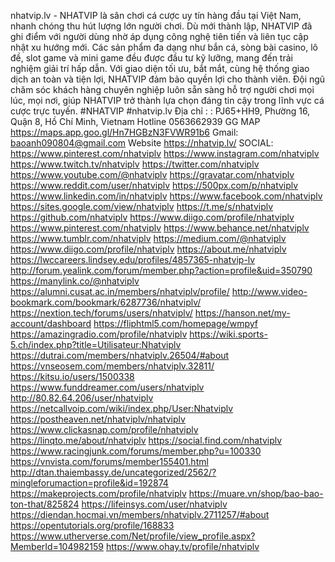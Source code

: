 nhatvip.lv - NHATVIP là sân chơi cá cược uy tín hàng đầu tại Việt Nam, nhanh chóng thu hút lượng lớn người chơi. Dù mới thành lập, NHATVIP đã ghi điểm với người dùng nhờ áp dụng công nghệ tiên tiến và liên tục cập nhật xu hướng mới. Các sản phẩm đa dạng như bắn cá, sòng bài casino, lô đề, slot game và mini game đều được đầu tư kỹ lưỡng, mang đến trải nghiệm giải trí hấp dẫn.
Với giao diện tối ưu, bắt mắt, cùng hệ thống giao dịch an toàn và tiện lợi, NHATVIP đảm bảo quyền lợi cho thành viên. Đội ngũ chăm sóc khách hàng chuyên nghiệp luôn sẵn sàng hỗ trợ người chơi mọi lúc, mọi nơi, giúp NHATVIP trở thành lựa chọn đáng tin cậy trong lĩnh vực cá cược trực tuyến.
#NHATVIP #nhatvip.lv
Địa chỉ :  : PJ65+HH9, Phường 16, Quận 8, Hồ Chí Minh, Vietnam 
Hotline 0563662939
GG MAP https://maps.app.goo.gl/Hn7HGBzN3FVWR91b6
Gmail: baoanh090804@gmail.com
Website https://nhatvip.lv/
SOCIAL:
https://www.pinterest.com/nhatviplv
https://www.instagram.com/nhatviplv
https://www.twitch.tv/nhatviplv
https://twitter.com/nhatviplv
https://www.youtube.com/@nhatviplv
https://gravatar.com/nhatviplv
https://www.reddit.com/user/nhatviplv
https://500px.com/p/nhatviplv
https://www.linkedin.com/in/nhatviplv
https://www.facebook.com/nhatviplv
https://sites.google.com/view/nhatviplv
https://t.me/s/nhatviplv
https://github.com/nhatviplv
https://www.diigo.com/profile/nhatviplv
https://www.pinterest.com/nhatviplv
https://www.behance.net/nhatviplv
https://www.tumblr.com/nhatviplv
https://medium.com/@nhatviplv
https://www.diigo.com/profile/nhatviplv
https://about.me/nhatviplv
https://lwccareers.lindsey.edu/profiles/4857365-nhatvip-lv
http://forum.yealink.com/forum/member.php?action=profile&uid=350790
https://manylink.co/@nhatviplv
https://alumni.cusat.ac.in/members/nhatviplv/profile/
http://www.video-bookmark.com/bookmark/6287736/nhatviplv/
https://nextion.tech/forums/users/nhatviplv/
https://hanson.net/my-account/dashboard
https://fliphtml5.com/homepage/wmpyf
https://amazingradio.com/profile/nhatviplv
https://wiki.sports-5.ch/index.php?title=Utilisateur:Nhatviplv
https://dutrai.com/members/nhatviplv.26504/#about
https://vnseosem.com/members/nhatviplv.32811/
https://kitsu.io/users/1500338
https://www.funddreamer.com/users/nhatviplv
http://80.82.64.206/user/nhatviplv
https://netcallvoip.com/wiki/index.php/User:Nhatviplv
https://postheaven.net/nhatviplv/nhatviplv
https://www.clickasnap.com/profile/nhatviplv
https://linqto.me/about/nhatviplv
https://social.find.com/nhatviplv
https://www.racingjunk.com/forums/member.php?u=100330
https://vnvista.com/forums/member155401.html
http://dtan.thaiembassy.de/uncategorized/2562/?mingleforumaction=profile&id=192874
https://makeprojects.com/profile/nhatviplv
https://muare.vn/shop/bao-bao-ton-that/825824
https://lifeinsys.com/user/nhatviplv
https://diendan.hocmai.vn/members/nhatviplv.2711257/#about
https://opentutorials.org/profile/168833
https://www.utherverse.com/Net/profile/view_profile.aspx?MemberId=104982159
https://www.ohay.tv/profile/nhatviplv



